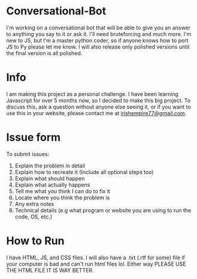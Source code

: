 # Conversational-Bot
I'm working on a conversational bot that will be able to give you an answer to anything you say to it or ask it. I'll need bruteforcing and much more. I'm new to JS, but I'm a master python coder, so if anyone knows how to port JS to Py please let me know. I will also release only polished versions until the final version is all polished.

# Info
I am making this project as a personal challenge. I have been learning Javascript for over 5 months now, so I decided to make this big project. To discuss this, ask a question without anyone else seeing it, or if you want to use this in your website, please contact me at irishempire77@gmail.com.

# Issue form
To submit issues:
1. Explain the problem in detail
2. Explain how to recreate it (Include all optional steps too)
3. Explain what should happen
4. Explain what actually happens
5. Tell me what you think I can do to fix it
6. Locate where you think the problem is
7. Any extra notes
8. Technical details (e.g what program or website you are using to run the code, OS, etc.)

# How to Run
I have HTML, JS, and CSS files. I will also have a .txt (.rtf for some) file if your computer is bad and can't run html files lol. Either way PLEASE USE THE HTML FILE IT IS WAY BETTER.
